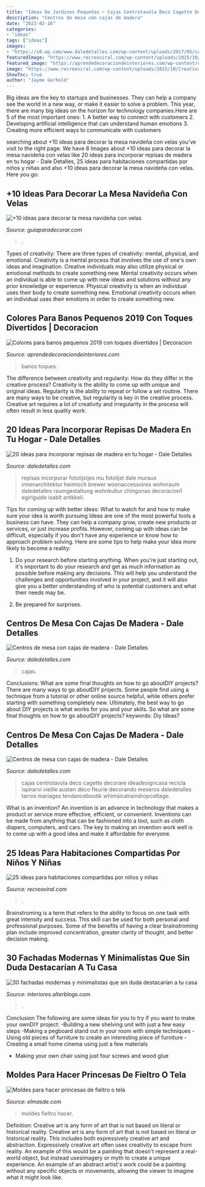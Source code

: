 ```yaml
---
title: "Ideas De Jardines Pequeñas ~ Cajas Centrotavola Deco Cagette Decorare Ideadesigncasa Recicla Ispirarvi Vieille Austen Déco Fleurie Decorando Meseros Daledetalles Tarros Mariages Tendanceboutik Whimsicalraindropcottage"
description: "Centros de mesa con cajas de madera"
date: "2023-02-16"
categories:
- "ideas"
tags: ["ideas"]
images:
- "https://i0.wp.com/www.daledetalles.com/wp-content/uploads/2017/05/centros-de-mesa-con-cajas-de-madera15.jpg?resize=504%2C759"
featuredImage: "https://www.recreoviral.com/wp-content/uploads/2015/10/Creativas-habitaciones-compartidas-por-niños-y-niñas-18.jpg"
featured_image: "https://aprendedecoraciondeinteriores.com/wp-content/uploads/2019/05/Colores-para-banos-pequenos-2019-con-toques-divertidos.jpg"
image: "https://www.recreoviral.com/wp-content/uploads/2015/10/Creativas-habitaciones-compartidas-por-niños-y-niñas-18.jpg"
ShowToc: true
author: "Jayme Gerhold"
---
```



Big ideas are the key to startups and businesses. They can help a company see the world in a new way, or make it easier to solve a problem. This year, there are many big ideas on the horizon for technology companies.Here are 5 of the most important ones: 1. A better way to connect with customers 2. Developing artificial intelligence that can understand human emotions 3. Creating more efficient ways to communicate with customers 
	

		
searching about +10 ideas para decorar la mesa navideña con velas you've visit to the right page. We have 8 Images about +10 ideas para decorar la mesa navideña con velas like 20 ideas para incorporar repisas de madera en tu hogar - Dale Detalles, 25 ideas para habitaciones compartidas por niños y niñas and also +10 ideas para decorar la mesa navideña con velas. Here you go:
		
    
## +10 Ideas Para Decorar La Mesa Navideña Con Velas

<img loading=lazy src="https://www.guiaparadecorar.com/wp-content/uploads/2019/12/Ideas-para-decorar-la-mesa-navidena-10.jpg" onerror="this.onerror=null;this.src='https://tse2.mm.bing.net/th?id=OIP.wh9HLSeqnY1-jC03ZadM5wHaLG&amp;pid=15.1';" alt="+10 ideas para decorar la mesa navideña con velas">

_Source: guiaparadecorar.com_

>. 

	

Types of creativity: There are three types of creativity: mental, physical, and emotional.
Creativity is a mental process that involves the use of one's own ideas and imagination. Creative individuals may also utilize physical or emotional methods to create something new. Mental creativity occurs when an individual is able to come up with new ideas and solutions without any prior knowledge or experience. Physical creativity is when an individual uses their body to create something new. Emotional creativity occurs when an individual uses their emotions in order to create something new.

    
## Colores Para Banos Pequenos 2019 Con Toques Divertidos | Decoracion

<img loading=lazy src="https://aprendedecoraciondeinteriores.com/wp-content/uploads/2019/05/Colores-para-banos-pequenos-2019-con-toques-divertidos.jpg" onerror="this.onerror=null;this.src='https://tse1.mm.bing.net/th?id=OIP.YNIEAIHcC32LLw1S2c9v0gHaLH&amp;pid=15.1';" alt="Colores para banos pequenos 2019 con toques divertidos | Decoracion">

_Source: aprendedecoraciondeinteriores.com_

>banos toques. 

	

The difference between creativity and regularity: How do they differ in the creative process?
Creativity is the ability to come up with unique and original ideas. Regularity is the ability to repeat or follow a set routine. There are many ways to be creative, but regularity is key in the creative process. Creative art requires a lot of creativity and irregularity in the process will often result in less quality work.

    
## 20 Ideas Para Incorporar Repisas De Madera En Tu Hogar - Dale Detalles

<img loading=lazy src="https://www.daledetalles.com/wp-content/uploads/2020/07/repisas.jpg" onerror="this.onerror=null;this.src='https://tse1.mm.bing.net/th?id=OIP.YP7KpeMWLcWFW2P0QSDyZQHaLH&amp;pid=15.1';" alt="20 ideas para incorporar repisas de madera en tu hogar - Dale Detalles">

_Source: daledetalles.com_

>repisas incorporar fotolijstjes mu fotolijst dale muraux innenarchitektur heimisch brewer woonaccessoires wohnraum daledetalles raumgestaltung wohnkultur chingonas decoracion1 egirlguide isablt artikkeli. 

	

Tips for coming up with better ideas: What to watch for and how to make sure your idea is worth pursuing
Ideas are one of the most powerful tools a business can have. They can help a company grow, create new products or services, or just increase profits. However, coming up with ideas can be difficult, especially if you don't have any experience or know how to approach problem solving. Here are some tips to help make your idea more likely to become a reality:
1. Do your research before starting anything. When you're just starting out, it's important to do your research and get as much information as possible before making any decisions. This will help you understand the challenges and opportunities involved in your project, and it will also give you a better understanding of who is potential customers and what their needs may be.

2. Be prepared for surprises.

    
## Centros De Mesa Con Cajas De Madera - Dale Detalles

<img loading=lazy src="https://i0.wp.com/www.daledetalles.com/wp-content/uploads/2017/05/centros-de-mesa-con-cajas-de-madera9.jpg" onerror="this.onerror=null;this.src='https://tse3.mm.bing.net/th?id=OIP.WmPaVr9heJrhpSg8GlAvAgAAAA&amp;pid=15.1';" alt="Centros de mesa con cajas de madera - Dale Detalles">

_Source: daledetalles.com_

>cajas. 

	

Conclusions: What are some final thoughts on how to go aboutDIY projects?
There are many ways to go aboutDIY projects. Some people find using a technique from a tutorial or other online source helpful, while others prefer starting with something completely new. Ultimately, the best way to go about DIY projects is what works for you and your skills. So what are some final thoughts on how to go aboutDIY projects? keywords: Diy Ideas?

    
## Centros De Mesa Con Cajas De Madera - Dale Detalles

<img loading=lazy src="https://i0.wp.com/www.daledetalles.com/wp-content/uploads/2017/05/centros-de-mesa-con-cajas-de-madera15.jpg?resize=504%2C759" onerror="this.onerror=null;this.src='https://tse4.mm.bing.net/th?id=OIP.HHZvlQgg0pfhzIBnDGG4XAHaLJ&amp;pid=15.1';" alt="Centros de mesa con cajas de madera - Dale Detalles">

_Source: daledetalles.com_

>cajas centrotavola deco cagette decorare ideadesigncasa recicla ispirarvi vieille austen déco fleurie decorando meseros daledetalles tarros mariages tendanceboutik whimsicalraindropcottage. 

	

What is an invention?
An invention is an advance in technology that makes a product or service more effective, efficient, or convenient. Inventions can be made from anything that can be fashioned into a tool, such as cloth diapers, computers, and cars. The key to making an invention work well is to come up with a good idea and make it affordable for everyone.

    
## 25 Ideas Para Habitaciones Compartidas Por Niños Y Niñas

<img loading=lazy src="https://www.recreoviral.com/wp-content/uploads/2015/10/Creativas-habitaciones-compartidas-por-niños-y-niñas-18.jpg" onerror="this.onerror=null;this.src='https://tse4.mm.bing.net/th?id=OIP.OSKZEfi_aVvCtsT8HO04GQHaLG&amp;pid=15.1';" alt="25 ideas para habitaciones compartidas por niños y niñas">

_Source: recreoviral.com_

>. 

	

Brainstroming is a term that refers to the ability to focus on one task with great intensity and success. This skill can be used for both personal and professional purposes. Some of the benefits of having a clear brainstroming plan include improved concentration, greater clarity of thought, and better decision making.

    
## 30 Fachadas Modernas Y Minimalistas Que Sin Duda Destacarían A Tu Casa

<img loading=lazy src="http://interiores.alterblogs.com/wp-content/uploads/2016/06/30-fachadas-modernas-y-minimalistas-que-sin-duda-destacarían-a-tu-casa-de-la-de-tus-vecinos-08.jpg" onerror="this.onerror=null;this.src='https://tse4.mm.bing.net/th?id=OIP.6edF4HCIsR8vP-p361byEgAAAA&amp;pid=15.1';" alt="30 fachadas modernas y minimalistas que sin duda destacarían a tu casa">

_Source: interiores.alterblogs.com_

>. 

	

Conclusion
The following are some ideas for you to try if you want to make your ownDIY project: 
-Building a new shelving unit with just a few easy steps 
-Making a pegboard stand out in your room with simple techniques 
-Using old pieces of furniture to create an interesting piece of furniture 
-Creating a small home cinema using just a few materials 
- Making your own chair using just four screws and wood glue

    
## Moldes Para Hacer Princesas De Fieltro O Tela

<img loading=lazy src="https://elmasde.com/wp-content/uploads/2015/11/Moldes-para-hacer-princesas-de-fieltro-o-tela04-683x1024.jpg" onerror="this.onerror=null;this.src='https://tse4.mm.bing.net/th?id=OIP.JRRtmqxXgNBne25_n7zTgwHaLG&amp;pid=15.1';" alt="Moldes para hacer princesas de fieltro o tela">

_Source: elmasde.com_

>moldes fieltro hacer. 

	

Definition: Creative art is any form of art that is not based on literal or historical reality.
Creative art is any form of art that is not based on literal or historical reality. This includes both expressively creative art and abstraction. Expressively creative art often uses creativity to escape from reality. An example of this would be a painting that doesn't represent a real-world object, but instead usesimagery or myth to create a unique experience. An example of an abstract artist's work could be a painting without any specific objects or movements, allowing the viewer to imagine what it might look like.

